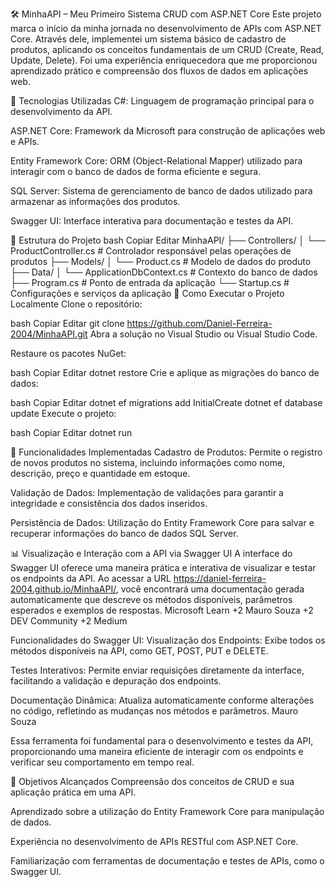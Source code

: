 🛠️ MinhaAPI – Meu Primeiro Sistema CRUD com ASP.NET Core
Este projeto marca o início da minha jornada no desenvolvimento de APIs com ASP.NET Core. Através dele, implementei um sistema básico de cadastro de produtos, aplicando os conceitos fundamentais de um CRUD (Create, Read, Update, Delete). Foi uma experiência enriquecedora que me proporcionou aprendizado prático e compreensão dos fluxos de dados em aplicações web.

🧰 Tecnologias Utilizadas
C#: Linguagem de programação principal para o desenvolvimento da API.

ASP.NET Core: Framework da Microsoft para construção de aplicações web e APIs.

Entity Framework Core: ORM (Object-Relational Mapper) utilizado para interagir com o banco de dados de forma eficiente e segura.

SQL Server: Sistema de gerenciamento de banco de dados utilizado para armazenar as informações dos produtos.

Swagger UI: Interface interativa para documentação e testes da API.

📂 Estrutura do Projeto
bash
Copiar
Editar
MinhaAPI/
├── Controllers/
│   └── ProductController.cs      # Controlador responsável pelas operações de produtos
├── Models/
│   └── Product.cs                # Modelo de dados do produto
├── Data/
│   └── ApplicationDbContext.cs   # Contexto do banco de dados
├── Program.cs                    # Ponto de entrada da aplicação
└── Startup.cs                    # Configurações e serviços da aplicação
🚀 Como Executar o Projeto Localmente
Clone o repositório:

bash
Copiar
Editar
git clone https://github.com/Daniel-Ferreira-2004/MinhaAPI.git
Abra a solução no Visual Studio ou Visual Studio Code.

Restaure os pacotes NuGet:

bash
Copiar
Editar
dotnet restore
Crie e aplique as migrações do banco de dados:

bash
Copiar
Editar
dotnet ef migrations add InitialCreate
dotnet ef database update
Execute o projeto:

bash
Copiar
Editar
dotnet run

📝 Funcionalidades Implementadas
Cadastro de Produtos: Permite o registro de novos produtos no sistema, incluindo informações como nome, descrição, preço e quantidade em estoque.

Validação de Dados: Implementação de validações para garantir a integridade e consistência dos dados inseridos.

Persistência de Dados: Utilização do Entity Framework Core para salvar e recuperar informações do banco de dados SQL Server.

📊 Visualização e Interação com a API via Swagger UI
A interface do Swagger UI oferece uma maneira prática e interativa de visualizar e testar os endpoints da API. Ao acessar a URL https://daniel-ferreira-2004.github.io/MinhaAPI/, você encontrará uma documentação gerada automaticamente que descreve os métodos disponíveis, parâmetros esperados e exemplos de respostas.
Microsoft Learn
+2
Mauro Souza
+2
DEV Community
+2
Medium

Funcionalidades do Swagger UI:
Visualização dos Endpoints: Exibe todos os métodos disponíveis na API, como GET, POST, PUT e DELETE.

Testes Interativos: Permite enviar requisições diretamente da interface, facilitando a validação e depuração dos endpoints.

Documentação Dinâmica: Atualiza automaticamente conforme alterações no código, refletindo as mudanças nos métodos e parâmetros.
Mauro Souza

Essa ferramenta foi fundamental para o desenvolvimento e testes da API, proporcionando uma maneira eficiente de interagir com os endpoints e verificar seu comportamento em tempo real.

🎯 Objetivos Alcançados
Compreensão dos conceitos de CRUD e sua aplicação prática em uma API.

Aprendizado sobre a utilização do Entity Framework Core para manipulação de dados.

Experiência no desenvolvimento de APIs RESTful com ASP.NET Core.

Familiarização com ferramentas de documentação e testes de APIs, como o Swagger UI.
